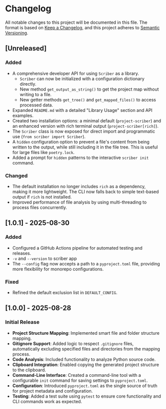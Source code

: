# Changelog

All notable changes to this project will be documented in this file.
The format is based on [Keep a Changelog](https://keepachangelog.com/en/1.0.0/),
and this project adheres to [Semantic Versioning](https://semver.org/spec/v2.0.0.html).

## [Unreleased]

### Added
- A comprehensive developer API for using `Scriber` as a library.
  - `Scriber` can now be initialized with a configuration dictionary directly.
  - New method `get_output_as_string()` to get the project map without writing to a file.
  - New getter methods `get_tree()` and `get_mapped_files()` to access processed data.
- Expanded `README.md` with a detailed "Library Usage" section and API examples.
- Created two installation options: a minimal default (`project-scriber`) and an enhanced version with rich terminal output (`project-scriber[rich]`).
- The `Scriber` class is now exposed for direct import and programmatic use (`from scriber import Scriber`).
- A `hidden` configuration option to prevent a file's content from being written to the output, while still including it in the file tree. This is useful for large files like `poetry.lock`.
- Added a prompt for `hidden` patterns to the interactive `scriber init` command.

### Changed
- The default installation no longer includes `rich` as a dependency, making it more lightweight. The CLI now falls back to simple text-based output if `rich` is not installed.
- Improved performance of file analysis by using multi-threading to process files concurrently.

## [1.0.1] - 2025-08-30

### Added
- Configured a GitHub Actions pipeline for automated testing and releases.
- `-v` and `--version` to scriber app 
- The `--config` flag now accepts a path to a `pyproject.toml` file, providing more flexibility for monorepo configurations.
### Fixed
- Refined the default exclusion list in `DEFAULT_CONFIG`.

## [1.0.0] - 2025-08-28

### Initial Release
- **Project Structure Mapping**: Implemented smart file and folder structure mapping.
- **Gitignore Support**: Added logic to respect `.gitignore` files, automatically excluding specified files and directories from the mapping process.
- **Code Analysis**: Included functionality to analyze Python source code.
- **Clipboard Integration**: Enabled copying the generated project structure to the clipboard.
- **Command-Line Interface**: Created a command-line tool with a configurable `init` command for saving settings to `pyproject.toml`.
- **Configuration**: Introduced `pyproject.toml` as the single source of truth for project metadata and configuration.
- **Testing**: Added a test suite using `pytest` to ensure core functionality and CLI commands work as expected.